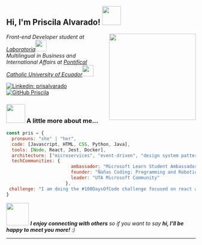 <h2> Hi, I'm Priscila Alvarado! <img src="https://media.giphy.com/media/mGcNjsfWAjY5AEZNw6/giphy.gif" width="50"></h2>
<img align='right' src="https://media.giphy.com/media/ieyl9zmCjO4b4t6qoY/giphy.gif" width="230">
<p><em>Front-end Developer student at <a href="https://www.laboratoria.la/">Laboratoria</a><img src="https://media.giphy.com/media/WUlplcMpOCEmTGBtBW/giphy.gif" width="30"></br>Multilingual in Business and International Affairs at <a href="http://www.unb.br](https://www.puce.edu.ec">Pontifical Catholic University of Ecuador</a><img src="https://media.giphy.com/media/fYSnHlufseco8Fh93Z/giphy.gif" width="30">
</em></p>

[![Linkedin: prisalvarado](https://img.shields.io/badge/-prisalvarado-blue?style=flat-square&logo=Linkedin&logoColor=white&link=https://www.linkedin.com/in/prisalvarado)]([https://www.linkedin.com/in/prisalvarado](https://www.linkedin.com/in/priscila-alvarado-front-end-developer/))
[![GitHub Priscila](https://img.shields.io/github/followers/prisalvarado18?label=follow&style=social)](https://github.com/prisalvarado18)


### <img src="https://media.giphy.com/media/VgCDAzcKvsR6OM0uWg/giphy.gif" width="50"> A little more about me...  

```javascript
const pris = {
  pronouns: "she" | "her",
  code: [Javascript, HTML, CSS, Python, Java],
  tools: [Node, React, Jest, Docker],
  architecture: ["microservices", "event-driven", "design system pattern"],
  techCommunities: {
                        ambassador: "Microsoft Learn Student Ambassadors",
                        founder: "Ñañas Coding: Programming and Robotics School",
                        leader: "UTA Microsoft Community"
                      },
 challenge: "I am doing the #100DaysOfCode challenge focused on react and typescript"
}
```

<img src="https://media.giphy.com/media/LnQjpWaON8nhr21vNW/giphy.gif" width="60"> <em><b>I enjoy connecting with others</b> so if you want to say <b>hi, I'll be happy to meet you more!</b> :)</em>

---

<!--
**prisalvarado18/prisalvarado18** is a ✨ _special_ ✨ repository because its `README.md` (this file) appears on your GitHub profile.

Here are some ideas to get you started:

- 🔭 I’m currently working on ...
- 🌱 I’m currently learning ...
- 👯 I’m looking to collaborate on ...
- 🤔 I’m looking for help with ...
- 💬 Ask me about ...
- 📫 How to reach me: ...
- 😄 Pronouns: ...
- ⚡ Fun fact: ...
-->
